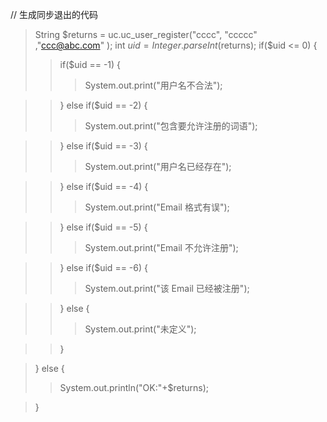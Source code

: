 //		生成同步退出的代码
> String $returns = uc.uc\_user\_register("cccc", "ccccc" ,"ccc@abc.com" );
> int $uid = Integer.parseInt($returns);
> if($uid <= 0) {
> > if($uid == -1) {
> > > System.out.print("用户名不合法");

> > } else if($uid == -2) {
> > > System.out.print("包含要允许注册的词语");

> > } else if($uid == -3) {
> > > System.out.print("用户名已经存在");

> > } else if($uid == -4) {
> > > System.out.print("Email 格式有误");

> > } else if($uid == -5) {
> > > System.out.print("Email 不允许注册");

> > } else if($uid == -6) {
> > > System.out.print("该 Email 已经被注册");

> > } else {
> > > System.out.print("未定义");

> > }

> } else {
> > System.out.println("OK:"+$returns);

> }
